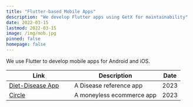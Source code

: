 ```yaml
---
title: "Flutter-based Mobile Apps"
description: "We develop Flutter apps using GetX for maintainability"
date: 2022-03-15
lastmod: 2022-03-15
image: /img/mob.jpg 
pinned: false
homepage: false
---
```



We use Flutter to develop mobile apps for Android and iOS.


 Link | Description | Date
--- | --- | ---
[Diet-Disease App](https://play.google.com/store/apps/details?id=com.pantrypoints.diet) &nbsp; &nbsp; &nbsp; | A Disease reference app | 2023
[Circle](https://play.google.com/store/apps/details?id=com.pantrypoints.circle) &nbsp; &nbsp; &nbsp; | A moneyless ecommerce app | 2023
